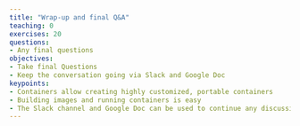 ```yaml
---
title: "Wrap-up and final Q&A"
teaching: 0
exercises: 20
questions:
- Any final questions
objectives:
- Take final Questions
- Keep the conversation going via Slack and Google Doc
keypoints:
- Containers allow creating highly customized, portable containers
- Building images and running containers is easy
- The Slack channel and Google Doc can be used to continue any discussions
---
```

